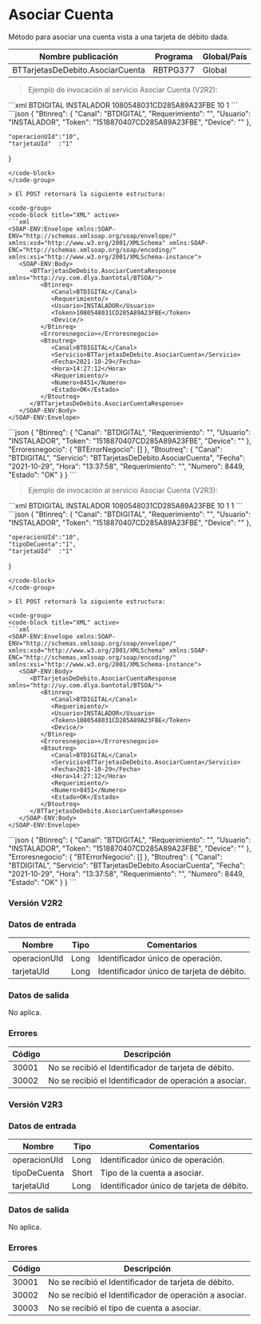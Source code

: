 #  Asociar Cuenta 

Método para asociar una cuenta vista a una tarjeta de débito dada. 

Nombre publicación | Programa | Global/País 
--------- | ----------- | ----------- 
BTTarjetasDeDebito.AsociarCuenta | RBTPG377 | Global 

 > Ejemplo de invocación al servicio Asociar Cuenta (V2R2): 

<code-group> 
<code-block title="XML" active> 
```xml 
<soapenv:Envelope xmlns:soapenv="http://schemas.xmlsoap.org/soap/envelope/" xmlns:bts="http://uy.com.dlya.bantotal/BTSOA/"> 
   <soapenv:Header/> 
   <soapenv:Body> 
      <bts:BTTarjetasDeDebito.AsociarCuenta> 
         <bts:Btinreq> 
            <bts:Canal>BTDIGITAL</bts:Canal> 
            <bts:Requerimiento></bts:Requerimiento> 
            <bts:Usuario>INSTALADOR</bts:Usuario> 
            <bts:Token>1080548031CD285A89A23FBE</bts:Token> 
            <bts:Device></bts:Device> 
         </bts:Btinreq> 
         <bts:operacionUId>10</bts:operacionUId> 
         <bts:tarjetaUId>1</bts:tarjetaUId> 
      </bts:BTTarjetasDeDebito.AsociarCuenta> 
   </soapenv:Body> 
</soapenv:Envelope> 
``` 
</code-block> 

<code-block title="JSON"> 
```json 
{ 
    "Btinreq": { 
        "Canal": "BTDIGITAL", 
        "Requerimiento": "", 
        "Usuario": "INSTALADOR", 
        "Token": "1518870407CD285A89A23FBE", 
        "Device": "" 
    }, 

    "operacionUId":"10", 
    "tarjetaUId"  :"1" 
} 
``` 
</code-block> 
</code-group> 

> El POST retornará la siguiente estructura: 

<code-group> 
<code-block title="XML" active> 
```xml 
<SOAP-ENV:Envelope xmlns:SOAP-ENV="http://schemas.xmlsoap.org/soap/envelope/" xmlns:xsd="http://www.w3.org/2001/XMLSchema" xmlns:SOAP-ENC="http://schemas.xmlsoap.org/soap/encoding/" xmlns:xsi="http://www.w3.org/2001/XMLSchema-instance"> 
   <SOAP-ENV:Body> 
      <BTTarjetasDeDebito.AsociarCuentaResponse xmlns="http://uy.com.dlya.bantotal/BTSOA/"> 
         <Btinreq> 
            <Canal>BTDIGITAL</Canal> 
            <Requerimiento/> 
            <Usuario>INSTALADOR</Usuario> 
            <Token>1080548031CD285A89A23FBE</Token> 
            <Device/> 
         </Btinreq> 
         <Erroresnegocio></Erroresnegocio> 
         <Btoutreq> 
            <Canal>BTDIGITAL</Canal> 
            <Servicio>BTTarjetasDeDebito.AsociarCuenta</Servicio> 
            <Fecha>2021-10-29</Fecha> 
            <Hora>14:27:12</Hora> 
            <Requerimiento/> 
            <Numero>8451</Numero> 
            <Estado>OK</Estado> 
         </Btoutreq> 
      </BTTarjetasDeDebito.AsociarCuentaResponse> 
   </SOAP-ENV:Body> 
</SOAP-ENV:Envelope> 
``` 
</code-block> 

<code-block title="JSON"> 
```json 
{ 
    "Btinreq": { 
        "Canal": "BTDIGITAL", 
        "Requerimiento": "", 
        "Usuario": "INSTALADOR", 
        "Token": "1518870407CD285A89A23FBE", 
        "Device": "" 
    }, 
    "Erroresnegocio": { 
        "BTErrorNegocio": [] 
    }, 
    "Btoutreq": { 
        "Canal": "BTDIGITAL", 
        "Servicio": "BTTarjetasDeDebito.AsociarCuenta", 
        "Fecha": "2021-10-29", 
        "Hora": "13:37:58", 
        "Requerimiento": "", 
        "Numero": 8449, 
        "Estado": "OK" 
    } 
} 
``` 
</code-block> 
</code-group>  

> Ejemplo de invocación al servicio Asociar Cuenta (V2R3): 

<code-group> 
<code-block title="XML" active> 
```xml 
<soapenv:Envelope xmlns:soapenv="http://schemas.xmlsoap.org/soap/envelope/" xmlns:bts="http://uy.com.dlya.bantotal/BTSOA/"> 
   <soapenv:Header/> 
   <soapenv:Body> 
      <bts:BTTarjetasDeDebito.AsociarCuenta> 
         <bts:Btinreq> 
            <bts:Canal>BTDIGITAL</bts:Canal> 
            <bts:Requerimiento></bts:Requerimiento> 
            <bts:Usuario>INSTALADOR</bts:Usuario> 
            <bts:Token>1080548031CD285A89A23FBE</bts:Token> 
            <bts:Device></bts:Device> 
         </bts:Btinreq> 
         <bts:operacionUId>10</bts:operacionUId> 
         <bts:tipoDeCuenta>1</bts:tipoDeCuenta> 
         <bts:tarjetaUId>1</bts:tarjetaUId> 
      </bts:BTTarjetasDeDebito.AsociarCuenta> 
   </soapenv:Body> 
</soapenv:Envelope> 
``` 
</code-block> 

<code-block title="JSON"> 
```json 
{ 
    "Btinreq": { 
        "Canal": "BTDIGITAL", 
        "Requerimiento": "", 
        "Usuario": "INSTALADOR", 
        "Token": "1518870407CD285A89A23FBE", 
        "Device": "" 
    }, 

    "operacionUId":"10", 
    "tipoDeCuenta":"1", 
    "tarjetaUId"  :"1" 
} 
``` 
</code-block> 
</code-group> 

> El POST retornará la siguiente estructura: 

<code-group> 
<code-block title="XML" active> 
```xml 
<SOAP-ENV:Envelope xmlns:SOAP-ENV="http://schemas.xmlsoap.org/soap/envelope/" xmlns:xsd="http://www.w3.org/2001/XMLSchema" xmlns:SOAP-ENC="http://schemas.xmlsoap.org/soap/encoding/" xmlns:xsi="http://www.w3.org/2001/XMLSchema-instance"> 
   <SOAP-ENV:Body> 
      <BTTarjetasDeDebito.AsociarCuentaResponse xmlns="http://uy.com.dlya.bantotal/BTSOA/"> 
         <Btinreq> 
            <Canal>BTDIGITAL</Canal> 
            <Requerimiento/> 
            <Usuario>INSTALADOR</Usuario> 
            <Token>1080548031CD285A89A23FBE</Token> 
            <Device/> 
         </Btinreq> 
         <Erroresnegocio></Erroresnegocio> 
         <Btoutreq> 
            <Canal>BTDIGITAL</Canal> 
            <Servicio>BTTarjetasDeDebito.AsociarCuenta</Servicio> 
            <Fecha>2021-10-29</Fecha> 
            <Hora>14:27:12</Hora> 
            <Requerimiento/> 
            <Numero>8451</Numero> 
            <Estado>OK</Estado> 
         </Btoutreq> 
      </BTTarjetasDeDebito.AsociarCuentaResponse> 
   </SOAP-ENV:Body> 
</SOAP-ENV:Envelope> 
``` 
</code-block> 

<code-block title="JSON"> 
```json 
{ 
    "Btinreq": { 
        "Canal": "BTDIGITAL", 
        "Requerimiento": "", 
        "Usuario": "INSTALADOR", 
        "Token": "1518870407CD285A89A23FBE", 
        "Device": "" 
    }, 
    "Erroresnegocio": { 
        "BTErrorNegocio": [] 
    }, 
    "Btoutreq": { 
        "Canal": "BTDIGITAL", 
        "Servicio": "BTTarjetasDeDebito.AsociarCuenta", 
        "Fecha": "2021-10-29", 
        "Hora": "13:37:58", 
        "Requerimiento": "", 
        "Numero": 8449, 
        "Estado": "OK" 
    } 
} 
``` 
</code-block> 
</code-group>  

### Versión V2R2 

### Datos de entrada 

Nombre | Tipo | Comentarios 
--------- | ----------- | ----------- 
operacionUId | Long | Identificador único de operación. 
tarjetaUId  | Long | Identificador único de tarjeta de débito. 

### Datos de salida 

No aplica.  

### Errores 

Código | Descripción 
--------- | ----------- 
30001 | No se recibió el Identificador de tarjeta de débito. 
30002 | No se recibió el Identificador de operación a asociar. 

### Versión V2R3 

### Datos de entrada 

Nombre | Tipo | Comentarios 
--------- | ----------- | ----------- 
operacionUId | Long | Identificador único de operación. 
tipoDeCuenta | Short | Tipo de la cuenta a asociar. 
tarjetaUId  | Long | Identificador único de tarjeta de débito. 

### Datos de salida 

No aplica.  

### Errores 

Código | Descripción 
--------- | ----------- 
30001 | No se recibió el Identificador de tarjeta de débito. 
30002 | No se recibió el Identificador de operación a asociar. 
30003 | No se recibió el tipo de cuenta a asociar. 

 
